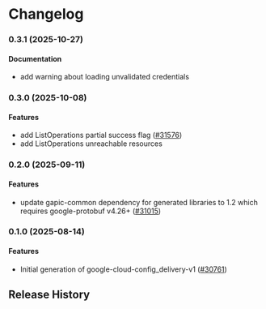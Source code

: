 # Changelog

### 0.3.1 (2025-10-27)

#### Documentation

* add warning about loading unvalidated credentials 

### 0.3.0 (2025-10-08)

#### Features

* add ListOperations partial success flag ([#31576](https://github.com/googleapis/google-cloud-ruby/issues/31576)) 
* add ListOperations unreachable resources 

### 0.2.0 (2025-09-11)

#### Features

* update gapic-common dependency for generated libraries to 1.2 which requires google-protobuf v4.26+ ([#31015](https://github.com/googleapis/google-cloud-ruby/issues/31015)) 

### 0.1.0 (2025-08-14)

#### Features

* Initial generation of google-cloud-config_delivery-v1 ([#30761](https://github.com/googleapis/google-cloud-ruby/issues/30761)) 

## Release History
